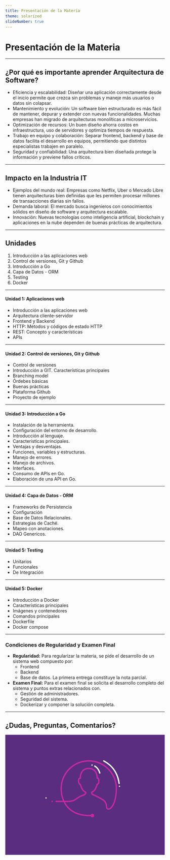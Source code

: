 ```yaml
---
title: Presentación de la Materia
theme: solarized
slideNumber: true
---
```


# Presentación de la Materia

---

## ¿Por qué es importante aprender Arquitectura de Software?

- Eficiencia y escalabilidad: Diseñar una aplicación correctamente desde el inicio permite que crezca sin problemas y maneje más usuarios o datos sin colapsar.
- Mantenimiento y evolución: Un software bien estructurado es más fácil de mantener, depurar y extender con nuevas funcionalidades. Muchas empresas han migrado de arquitecturas monolíticas a microservicios.
- Optimización de recursos: Un buen diseño ahorra costos en infraestructura, uso de servidores y optimiza tiempos de respuesta.
- Trabajo en equipo y colaboración: Separar frontend, backend y base de datos facilita el desarrollo en equipos, permitiendo que distintos especialistas trabajen en paralelo.
- Seguridad y confiabilidad: Una arquitectura bien diseñada protege la información y previene fallos críticos.

---

## Impacto en la Industria IT

- Ejemplos del mundo real: Empresas como Netflix, Uber o Mercado Libre tienen arquitecturas bien definidas que les permiten procesar millones de transacciones diarias sin fallos.
- Demanda laboral: El mercado busca ingenieros con conocimientos sólidos en diseño de software y arquitectura escalable.
- Innovación: Nuevas tecnologías como inteligencia artificial, blockchain y aplicaciones en la nube dependen de buenas prácticas de arquitectura.

---

## Unidades

1. Introducción a las aplicaciones web
2. Control de versiones, Git y Github
3. Introducción a Go
4. Capa de Datos - ORM
5. Testing
6. Docker

---

#### Unidad 1: Aplicaciones web

- Introducción a las aplicaciones web
- Arquitectura cliente-servidor
- Frontend y Backend
- HTTP: Métodos y códigos de estado HTTP
- REST: Concepto y características
- APIs

---

#### Unidad 2: Control de versiones, Git y Github

- Control de versiones
- Introducción a GIT. Características principales
- Branching model
- Órdebes básicas
- Buenas prácticas
- Plataforma Github
- Proyecto de ejemplo

---

#### Unidad 3: Introducción a Go

- Instalación de la herramienta.
- Configuración del entorno de desarrollo.
- Introducción al lenguaje.
- Características principales.
- Ventajas y desventajas.
- Funciones, variables y estructuras.
- Manejo de errores.
- Manejo de archivos.
- Interfaces.
- Consumo de APIs en Go.
- Elaboración de una API en Go.

---

#### Unidad 4: Capa de Datos - ORM

- Frameworks de Persistencia
- Configuración
- Base de Datos Relacionales.
- Estrategias de Caché.
- Mapeo con anotaciones.
- DAO Genericos.

---

#### Unidad 5: Testing

- Unitarios
- Funcionales
- De Integración

---

#### Unidad 5: Docker

- Introducción a Docker
- Características principales
- Imágenes y contenedores
- Comandos principales
- Dockerfile
- Docker compose

---

### Condiciones de Regularidad y Examen Final

- **Regularidad:** Para regularizar la materia, se pide el desarrollo de un sistema web compuesto por:
  - Frontend
  - Backend
  - Base de datos. 
  La primera entrega constituye la nota parcial.
- **Examen Final:** Para el examen final se solicita el desarrollo completo del sistema y puntos extras relacionados con.
  - Gestión de administradores.
  - Seguridad del sistema.
  - Dockerizar y componer la solución completa.

---

## ¿Dudas, Preguntas, Comentarios?

![Preguntas](images/pregunta.gif)

